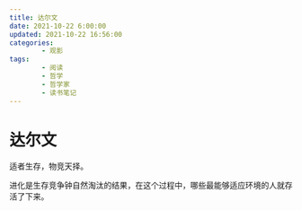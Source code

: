 ```yaml
---
title: 达尔文
date: 2021-10-22 6:00:00
updated: 2021-10-22 16:56:00
categories:
        - 观影
tags:
        - 阅读
        - 哲学
        - 哲学家
        - 读书笔记
---
```


# 达尔文

适者生存，物竞天择。

进化是生存竞争钟自然淘汰的结果，在这个过程中，哪些最能够适应环境的人就存活了下来。
